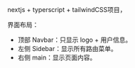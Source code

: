 nextjs + typerscript + tailwindCSS项目，

界面布局：
- 顶部 Navbar：只显示 logo + 用户信息。
- 左侧 Sidebar：显示所有路由菜单。
- 右侧 main：显示页面内容。
